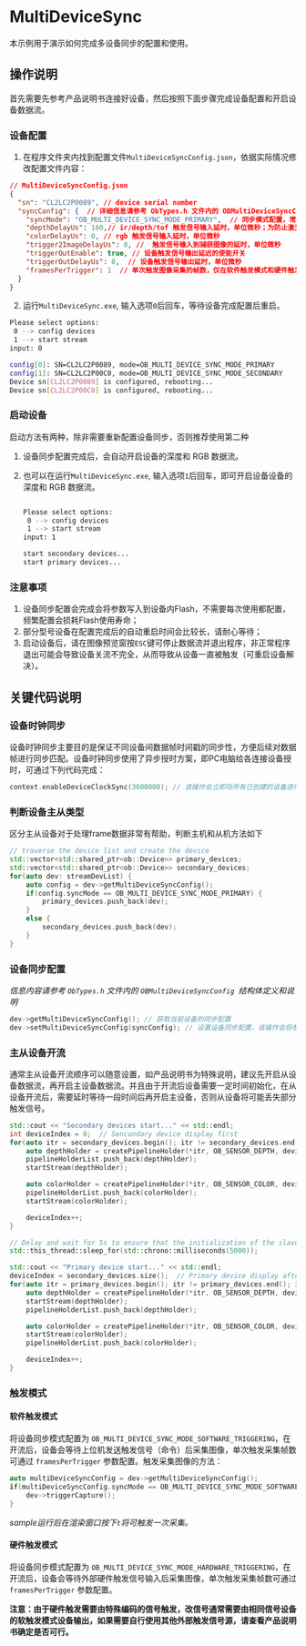 # MultiDeviceSync

本示例用于演示如何完成多设备同步的配置和使用。

## 操作说明

首先需要先参考产品说明书连接好设备，然后按照下面步骤完成设备配置和开启设备数据流。

### 设备配置

1. 在程序文件夹内找到配置文件`MultiDeviceSyncConfig.json`，依据实际情况修改配置文件内容：

``` json
// MultiDeviceSyncConfig.json
{
  "sn": "CL2LC2P0089", // device serial number
  "syncConfig": {  // 详细信息请参考 ObTypes.h 文件内的 OBMultiDeviceSyncConfig 结构体定义和说明
    "syncMode": "OB_MULTI_DEVICE_SYNC_MODE_PRIMARY",  // 同步模式配置，常用模式：“OB_MULTI_DEVICE_SYNC_MODE_PRIMARY、OB_MULTI_DEVICE_SYNC_MODE_SECONDARY、OB_MULTI_DEVICE_SYNC_MODE_SECONDARY_SYNCED”, 在include\libobsensor\h\ObTypes.h中定义的枚举
    "depthDelayUs": 160,// ir/depth/tof 触发信号输入延时，单位微秒；为防止激光干扰，建议不同设备间通过将该延时配置，使激光错开160us
    "colorDelayUs": 0, // rgb 触发信号输入延时，单位微秒
    "trigger2ImageDelayUs": 0, //  触发信号输入到捕获图像的延时，单位微秒
    "triggerOutEnable": true, // 设备触发信号输出延迟的使能开关
    "triggerOutDelayUs": 0,  // 设备触发信号输出延时，单位微秒
    "framesPerTrigger": 1  // 单次触发图像采集的帧数，仅在软件触发模式和硬件触发模式下有效。
  }
}
```

2. 运行`MultiDeviceSync.exe`, 输入选项`0`后回车，等待设备完成配置后重启。

```bash
Please select options:
 0 --> config devices
 1 --> start stream
input: 0

config[0]: SN=CL2LC2P0089, mode=OB_MULTI_DEVICE_SYNC_MODE_PRIMARY
config[1]: SN=CL2LC2P00C0, mode=OB_MULTI_DEVICE_SYNC_MODE_SECONDARY
Device sn[CL2LC2P0089] is configured, rebooting...
Device sn[CL2LC2P00C0] is configured, rebooting...
```

### 启动设备

​启动方法有两种，除非需要重新配置设备同步，否则推荐使用第二种

1. 设备同步配置完成后，会自动开启设备的深度和 RGB 数据流。

2. 也可以在运行`MultiDeviceSync.exe`, 输入选项`1`后回车，即可开启设备设备的深度和 RGB 数据流。

   ```bash

   Please select options:
    0 --> config devices
    1 --> start stream
   input: 1

   start secondary devices...
   start primary devices...
   ```

### 注意事项

1. 设备同步配置会完成会将参数写入到设备内Flash，不需要每次使用都配置，频繁配置会损耗Flash使用寿命；
2. 部分型号设备在配置完成后的自动重启时间会比较长，请耐心等待；
3. 启动设备后，请在图像预览窗按`ESC`键可停止数据流并退出程序，非正常程序退出可能会导致设备关流不完全，从而导致从设备一直被触发（可重启设备解决）。

## 关键代码说明

### 设备时钟同步

设备时钟同步主要目的是保证不同设备间数据帧时间戳的同步性，方便后续对数据帧进行同步匹配。设备时钟同步使用了异步授时方案，即PC电脑给各连接设备授时，可通过下列代码完成：

```cpp
context.enableDeviceClockSync(3600000); // 该操作会立即将所有已创建的设备进行授时同步，并且每过一小时（3600000秒）会自动授时一次
```

### 判断设备主从类型
区分主从设备对于处理frame数据非常有帮助，判断主机和从机方法如下
```cpp
// traverse the device list and create the device
std::vector<std::shared_ptr<ob::Device>> primary_devices;
std::vector<std::shared_ptr<ob::Device>> secondary_devices;
for(auto dev: streamDevList) {
    auto config = dev->getMultiDeviceSyncConfig();
    if(config.syncMode == OB_MULTI_DEVICE_SYNC_MODE_PRIMARY) {
        primary_devices.push_back(dev);
    }
    else {
        secondary_devices.push_back(dev);
    }
}
```

### 设备同步配置

*信息内容请参考 `ObTypes.h` 文件内的 `OBMultiDeviceSyncConfig `结构体定义和说明*

```cpp
dev->getMultiDeviceSyncConfig(); // 获取当前设备的同步配置
dev->setMultiDeviceSyncConfig(syncConfig); // 设置设备同步配置，该操作会将参数写入到设备Flash，设备重启后生效
```

### 主从设备开流

通常主从设备开流顺序可以随意设置，如产品说明书为特殊说明，建议先开启从设备数据流，再开启主设备数据流。并且由于开流后设备需要一定时间初始化，在从设备开流后，需要延时等待一段时间后再开启主设备，否则从设备将可能丢失部分触发信号。

```cpp
std::cout << "Secondary devices start..." << std::endl;
int deviceIndex = 0;  // Sencondary device display first
for(auto itr = secondary_devices.begin(); itr != secondary_devices.end(); itr++) {
    auto depthHolder = createPipelineHolder(*itr, OB_SENSOR_DEPTH, deviceIndex);
    pipelineHolderList.push_back(depthHolder);
    startStream(depthHolder);

    auto colorHolder = createPipelineHolder(*itr, OB_SENSOR_COLOR, deviceIndex);
    pipelineHolderList.push_back(colorHolder);
    startStream(colorHolder);

    deviceIndex++;
}

// Delay and wait for 5s to ensure that the initialization of the slave device is completed
std::this_thread::sleep_for(std::chrono::milliseconds(5000));

std::cout << "Primary device start..." << std::endl;
deviceIndex = secondary_devices.size();  // Primary device display after primary devices.
for(auto itr = primary_devices.begin(); itr != primary_devices.end(); itr++) {
    auto depthHolder = createPipelineHolder(*itr, OB_SENSOR_DEPTH, deviceIndex);
    startStream(depthHolder);
    pipelineHolderList.push_back(depthHolder);

    auto colorHolder = createPipelineHolder(*itr, OB_SENSOR_COLOR, deviceIndex);
    startStream(colorHolder);
    pipelineHolderList.push_back(colorHolder);

    deviceIndex++;
}
```
### 触发模式

#### 软件触发模式

将设备同步模式配置为 `OB_MULTI_DEVICE_SYNC_MODE_SOFTWARE_TRIGGERING`，在开流后，设备会等待上位机发送触发信号（命令）后采集图像，单次触发采集帧数可通过 `framesPerTrigger` 参数配置。触发采集图像的方法：

```c++
auto multiDeviceSyncConfig = dev->getMultiDeviceSyncConfig();
if(multiDeviceSyncConfig.syncMode == OB_MULTI_DEVICE_SYNC_MODE_SOFTWARE_TRIGGERING) {
    dev->triggerCapture();
}
```

*sample运行后在渲染窗口按下`t`将可触发一次采集。*

#### 硬件触发模式

将设备同步模式配置为 `OB_MULTI_DEVICE_SYNC_MODE_HARDWARE_TRIGGERING`，在开流后，设备会等待外部硬件触发信号输入后采集图像，单次触发采集帧数可通过 `framesPerTrigger` 参数配置。

**注意：由于硬件触发需要由特殊编码的信号触发，改信号通常需要由相同信号设备的软触发模式设备输出，如果需要自行使用其他外部触发信号源，请查看产品说明书确定是否可行。**
